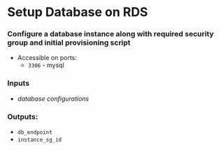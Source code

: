 # Setup Database on RDS

### Configure a database instance along with required security group and initial provisioning script

- Accessible on ports:
  - `3306` - mysql

### Inputs

- _database configurations_

### Outputs:

- `db_endpoint`
- `instance_sg_id`
